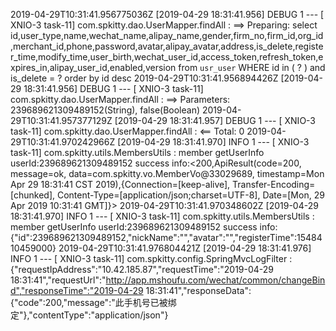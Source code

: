 
2019-04-29T10:31:41.956775036Z [2019-04-29 18:31:41.956] DEBUG 1 --- [ XNIO-3 task-11] com.spkitty.dao.UserMapper.findAll       : ==>  Preparing: select id,user_type,name,wechat_name,alipay_name,gender,firm_no,firm_id,org_id,merchant_id,phone,password,avatar,alipay_avatar,address,is_delete,register_time,modify_time,user_birth,wechat_user_id,access_token,refresh_token,expires_in,alipay_user_id,enabled,version from `usr_user` WHERE id in ( ? ) and is_delete = ? order by id desc
2019-04-29T10:31:41.956894426Z [2019-04-29 18:31:41.956] DEBUG 1 --- [ XNIO-3 task-11] com.spkitty.dao.UserMapper.findAll       : ==> Parameters: 239689621309489152(String), false(Boolean)
2019-04-29T10:31:41.957377129Z [2019-04-29 18:31:41.957] DEBUG 1 --- [ XNIO-3 task-11] com.spkitty.dao.UserMapper.findAll       : <==      Total: 0
2019-04-29T10:31:41.970242966Z [2019-04-29 18:31:41.970]  INFO 1 --- [ XNIO-3 task-11] com.spkitty.utils.MembersUtils           : member getUserInfo userId:239689621309489152 success info:<200,ApiResult(code=200, message=ok, data=com.spkitty.vo.MemberVo@33029689, timestamp=Mon Apr 29 18:31:41 CST 2019),{Connection=[keep-alive], Transfer-Encoding=[chunked], Content-Type=[application/json;charset=UTF-8], Date=[Mon, 29 Apr 2019 10:31:41 GMT]}>
2019-04-29T10:31:41.970348602Z [2019-04-29 18:31:41.970]  INFO 1 --- [ XNIO-3 task-11] com.spkitty.utils.MembersUtils           : member getUserInfo userId:239689621309489152 success info:{"id":239689621309489152,"nickName":"","avatar":"","registerTime":1548410459000}
2019-04-29T10:31:41.976804421Z [2019-04-29 18:31:41.976]  INFO 1 --- [ XNIO-3 task-11] com.spkitty.config.SpringMvcLogFilter    : {"requestIpAddress":"10.42.185.87","requestTime":"2019-04-29 18:31:41","requestUrl":"http://app.mshoufu.com/wechat/common/changeBind","responseTime":"2019-04-29 18:31:41","responseData":{"code":200,"message":"此手机号已被绑定"},"contentType":"application/json"}
